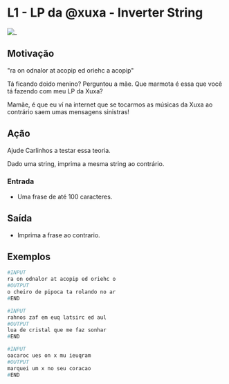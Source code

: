 # L1 - LP da @xuxa - Inverter String

![_](cover.jpg)

## Motivação

"ra on odnalor at acopip ed oriehc a acopip"

Tá ficando doido menino? Perguntou a mãe. Que marmota é essa que você tá fazendo com meu LP da Xuxa?

Mamãe, é que eu ví na internet que se tocarmos as músicas da Xuxa ao contrário saem umas mensagens sinistras!

## Ação

Ajude Carlinhos a testar essa teoria.

Dado uma string, imprima a mesma string ao contrário.

### Entrada

* Uma frase de até 100 caracteres.

## Saída

* Imprima a frase ao contrario.

## Exemplos

``` py
#INPUT
ra on odnalor at acopip ed oriehc o
#OUTPUT
o cheiro de pipoca ta rolando no ar
#END
```

```py
#INPUT
rahnos zaf em euq latsirc ed aul
#OUTPUT
lua de cristal que me faz sonhar
#END
```

```py
#INPUT
oacaroc ues on x mu ieuqram
#OUTPUT
marquei um x no seu coracao
#END
```
